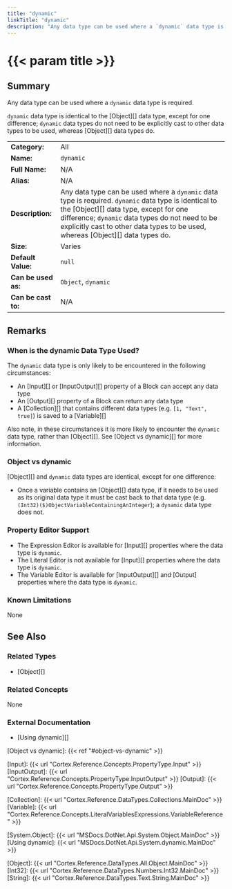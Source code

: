 ```yaml
---
title: "dynamic"
linkTitle: "dynamic"
description: "Any data type can be used where a `dynamic` data type is required. `dynamic` data type is identical to the `Object` data type, except for one difference; `dynamic` data types do not need to be explicitly cast to other data types to be used, whereas `Object` data types do."
---
```


# {{< param title >}}

## Summary

Any data type can be used where a `dynamic` data type is required.

`dynamic` data type is identical to the [Object][] data type, except for one difference; `dynamic` data types do not need to be explicitly cast to other data types to be used, whereas [Object][] data types do.

| | |
|-|-|
| **Category:**          | All                                                           |
| **Name:**              | `dynamic`                                                     |
| **Full Name:**         | N/A                                                           |
| **Alias:**             | N/A                                                           |
| **Description:**       | Any data type can be used where a `dynamic` data type is required. `dynamic` data type is identical to the [Object][] data type, except for one difference; `dynamic` data types do not need to be explicitly cast to other data types to be used, whereas [Object][] data types do.  |
| **Size:**              | Varies                                                        |
| **Default Value:**     | `null`                                                        |
| **Can be used as:**    | `Object`, `dynamic`                                           |
| **Can be cast to:**    | N/A                                                           |

## Remarks

### When is the dynamic Data Type Used?

The `dynamic` data type is only likely to be encountered in the following circumstances:

* An [Input][] or [InputOutput][] property of a Block can accept any data type
* An [Output][] property of a Block can return any data type
* A [Collection][] that contains different data types (e.g. `[1, "Text", true]`) is saved to a [Variable][]

Also note, in these circumstances it is more likely to encounter the `dynamic` data type, rather than [Object][]. See [Object vs dynamic][] for more information.

### Object vs dynamic

[Object][] and `dynamic` data types are identical, except for one difference:

* Once a variable contains an [Object][] data type, if it needs to be used as its original data type it must be cast back to that data type (e.g. `(Int32)($)ObjectVariableContainingAnInteger`); a `dynamic` data type does not.

### Property Editor Support

* The Expression Editor is available for [Input][] properties where the data type is `dynamic`.
* The Literal Editor is not available for [Input][] properties where the data type is `dynamic`.
* The Variable Editor is available for [InputOutput][] and [Output] properties where the data type is `dynamic`.

### Known Limitations

None

## See Also

### Related Types

* [Object][]

### Related Concepts

None

### External Documentation

* [Using dynamic][]

[Object vs dynamic]: {{< ref "#object-vs-dynamic" >}}

[Input]: {{< url "Cortex.Reference.Concepts.PropertyType.Input" >}}
[InputOutput]: {{< url "Cortex.Reference.Concepts.PropertyType.InputOutput" >}}
[Output]: {{< url "Cortex.Reference.Concepts.PropertyType.Output" >}}

[Collection]: {{< url "Cortex.Reference.DataTypes.Collections.MainDoc" >}}
[Variable]: {{< url "Cortex.Reference.Concepts.LiteralVariablesExpressions.VariableReference" >}}

[System.Object]: {{< url "MSDocs.DotNet.Api.System.Object.MainDoc" >}}
[Using dynamic]: {{< url "MSDocs.DotNet.Api.System.dynamic.MainDoc" >}}

[Object]: {{< url "Cortex.Reference.DataTypes.All.Object.MainDoc" >}}
[Int32]: {{< url "Cortex.Reference.DataTypes.Numbers.Int32.MainDoc" >}}
[String]: {{< url "Cortex.Reference.DataTypes.Text.String.MainDoc" >}}
